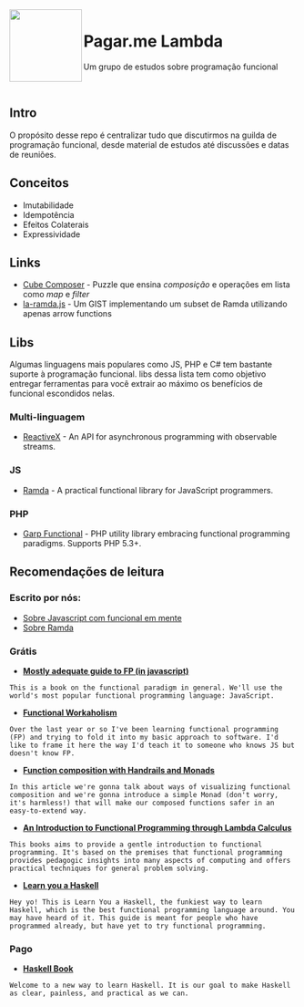 <img src="https://vignette1.wikia.nocookie.net/half-life/images/d/dc/Lambda_logo.svg/revision/latest?cb=20100327174546&path-prefix=en" width="127px" height="127px" align="left"/>

# Pagar.me Lambda

Um grupo de estudos sobre programação funcional

<br>

## Intro

O propósito desse repo é centralizar tudo que discutirmos na guilda de programação funcional, desde material de estudos até discussões e datas de reuniões.

## Conceitos

- Imutabilidade
- Idempotência
- Efeitos Colaterais
- Expressividade

## Links

- [Cube Composer](http://david-peter.de/cube-composer/) - Puzzle que ensina *composição* e operações em lista como *map* e *filter*
- [la-ramda.js](https://gist.github.com/mrosata/0d54c552f297cf638bd719f7558478ac) - Um GIST implementando um subset de Ramda utilizando apenas arrow functions

## Libs

Algumas linguagens mais populares como JS, PHP e C# tem bastante suporte à programação funcional. libs dessa lista tem como objetivo entregar ferramentas para você extrair ao máximo os benefícios de funcional escondidos nelas.

### Multi-linguagem

* [ReactiveX](http://reactivex.io/) - An API for asynchronous programming with observable streams.

### JS

* [Ramda](http://ramdajs.com/) - A practical functional library for JavaScript programmers.

### PHP

* [Garp Functional](https://github.com/grrr-amsterdam/garp-functional) - PHP utility library embracing functional programming paradigms. Supports PHP 5.3+.

## Recomendações de leitura

### Escrito por nós:

* [Sobre Javascript com funcional em mente](javascript.js)
* [Sobre Ramda](ramda.md)

### Grátis

* [**Mostly adequate guide to FP (in javascript)**](https://github.com/MostlyAdequate/mostly-adequate-guide)

`
This is a book on the functional paradigm in general. We'll use the world's most popular functional programming language: JavaScript.
`

* [**Functional Workaholism**](https://codepen.io/brekk/post/functional-workaholism)

`
Over the last year or so I've been learning functional programming (FP) and trying to fold it into my basic approach to software. I'd like to frame it here the way I'd teach it to someone who knows JS but doesn't know FP.
`

* [**Function composition with Handrails and Monads**](https://codepen.io/brekk/post/visual-function-composition)

`
In this article we're gonna talk about ways of visualizing functional composition and we're gonna introduce a simple Monad (don't worry, it's harmless!) that will make our composed functions safer in an easy-to-extend way.
`

* [**An Introduction to Functional Programming through Lambda Calculus**](https://pdfs.semanticscholar.org/d986/546bc3780db3a3c0f8d88b35e421ae4eec21.pdf)

`
This books aims to provide a gentle introduction to functional programming. It's based on the premises that functional programming provides pedagogic insights into many aspects of computing and offers practical techniques for general problem solving.
`

* [**Learn you a Haskell**](http://learnyouahaskell.com/)

`
Hey yo! This is Learn You a Haskell, the funkiest way to learn Haskell, which is the best functional programming language around. You may have heard of it. This guide is meant for people who have programmed already, but have yet to try functional programming.
`

### Pago

* [**Haskell Book**](http://haskellbook.com)

`
Welcome to a new way to learn Haskell. It is our goal to make Haskell as clear, painless, and practical as we can.
`
